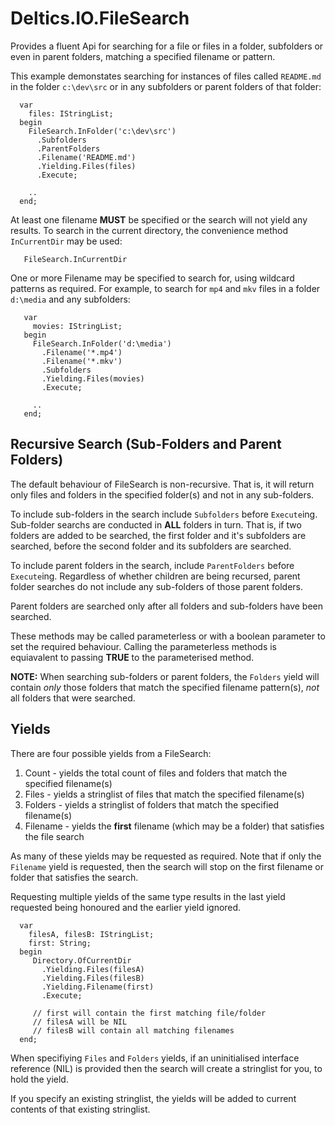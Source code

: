 # Deltics.IO.FileSearch

Provides a fluent Api for searching for a file or files in a folder, subfolders or even in parent
folders, matching a specified filename or pattern.

This example demonstates searching for instances of files called `README.md` in the folder
`c:\dev\src` or in any subfolders or parent folders of that folder:


```
  var
    files: IStringList;
  begin
    FileSearch.InFolder('c:\dev\src')
      .Subfolders
      .ParentFolders
      .Filename('README.md')
      .Yielding.Files(files)
      .Execute;

    ..
  end;
```

At least one filename **MUST** be specified or the search will not yield any results.  To search
in the current directory, the convenience method `InCurrentDir` may be used:

```
   FileSearch.InCurrentDir
```

One or more Filename may be specified to search for, using wildcard patterns as required.  For
example, to search for `mp4` and `mkv` files in a folder `d:\media` and any subfolders:

```
   var
     movies: IStringList;
   begin
     FileSearch.InFolder('d:\media')
       .Filename('*.mp4')
       .Filename('*.mkv')
       .Subfolders
       .Yielding.Files(movies)
       .Execute;

     ..
   end;
```


## Recursive Search (Sub-Folders and Parent Folders)

The default behaviour of FileSearch is non-recursive.  That is, it will return only files and
folders in the specified folder(s) and not in any sub-folders.

To include sub-folders in the search include `Subfolders` before `Execute`ing.  Sub-folder searchs
are conducted in **ALL** folders in turn.  That is, if two folders are added to be searched, the
first folder and it's subfolders are searched, before the second folder and its subfolders are
searched.

To include parent folders in the search, include `ParentFolders` before `Execute`ing.  Regardless
of whether children are being recursed, parent folder searches do not include any sub-folders of
those parent folders.

Parent folders are searched only after all folders and sub-folders have been searched.

These methods may be called parameterless or with a boolean parameter to set the
required behaviour.  Calling the parameterless methods is equiavalent to
passing **TRUE** to the parameterised method.

**NOTE:** When searching sub-folders or parent folders, the `Folders` yield will contain _only_
those folders that match the specified filename pattern(s), _not_ all folders that were searched.


## Yields

There are four possible yields from a FileSearch:

1. Count - yields the total count of files and folders that match the specified filename(s)
2. Files - yields a stringlist of files that match the specified filename(s)
3. Folders - yields a stringlist of folders that match the specified filename(s)
4. Filename - yields the **first** filename (which may be a folder) that satisfies the file search

As many of these yields may be requested as required.  Note that if only the `Filename` yield is
requested, then the search will stop on the first filename or folder that satisfies the search.

Requesting multiple yields of the same type results in the last yield requested being honoured and
the earlier yield ignored.

```
  var
    filesA, filesB: IStringList;
    first: String;
  begin
     Directory.OfCurrentDir
       .Yielding.Files(filesA)
       .Yielding.Files(filesB)
       .Yielding.Filename(first)
       .Execute;

     // first will contain the first matching file/folder
     // filesA will be NIL
     // filesB will contain all matching filenames
  end;
```

When specifiying `Files` and `Folders` yields, if an uninitialised interface reference (NIL) is
provided then the search will create a stringlist for you, to hold the yield.

If you specify an existing stringlist, the yields will be added to current contents of that
existing stringlist.
